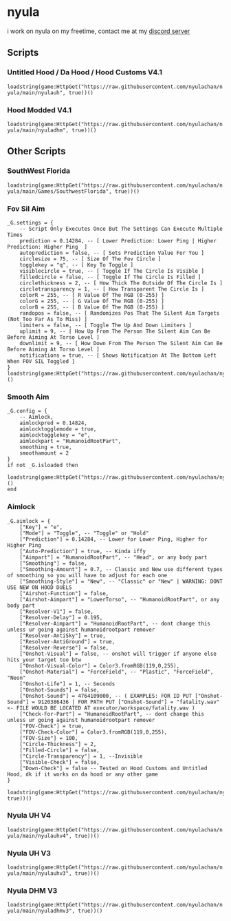 # nyula
i work on nyula on my freetime, contact me at my [discord server](https://www.discord.gg/AKvFNhfmYk)
## Scripts
### Untitled Hood / Da Hood / Hood Customs V4.1
```loadstring(game:HttpGet("https://raw.githubusercontent.com/nyulachan/nyula/main/nyulauh", true))()```
### Hood Modded V4.1
```loadstring(game:HttpGet("https://raw.githubusercontent.com/nyulachan/nyula/main/nyuladhm", true))()```
## Other Scripts
### SouthWest Florida
```loadstring(game:HttpGet("https://raw.githubusercontent.com/nyulachan/nyula/main/Games/SouthwestFlorida", true))()```
### Fov Sil Aim
```
_G.settings = { 
    -- Script Only Executes Once But The Settings Can Execute Multiple Times
    prediction = 0.14284, -- [ Lower Prediction: Lower Ping | Higher Prediction: Higher Ping  ]
    autoprediction = false, -- [ Sets Prediction Value For You ]
    circlesize = 75, -- [ Size Of The Fov Circle ]
    togglekey = "q", -- [ Key To Toggle ]
    visiblecircle = true, -- [ Toggle If The Circle Is Visible ]
    filledcircle = false, -- [ Toggle If The Circle Is Filled ]
    circlethickness = 2, -- [ How Thick The Outside Of The Circle Is ]
    circletransparency = 1, -- [ How Transparent The Circle Is ]
    colorR = 255, -- [ R Value Of The RGB (0-255) ]
    colorG = 255, -- [ G Value Of The RGB (0-255) ]
    colorB = 255, -- [ B Value Of The RGB (0-255) ]
    randopos = false, -- [ Randomizes Pos That The Silent Aim Targets (Not Too Far As To Miss) ]
    limiters = false, -- [ Toggle The Up And Down Limiters ]
    uplimit = 9, -- [ How Up From The Person The Silent Aim Can Be Before Aiming At Torso Level ]
    downlimit = 9, -- [ How Down From The Person The Silent Aim Can Be Before Aiming At Torso Level ]
    notifications = true, -- [ Shows Notification At The Bottom Left When FOV SIL Toggled ]
}
loadstring(game:HttpGet("https://raw.githubusercontent.com/nyulachan/nyula/main/Standalones/FovSilentAim"))()
```
### Smooth Aim
```
_G.config = {
    -- Aimlock,
    aimlockpred = 0.14824,
    aimlocktogglemode = true,
    aimlocktogglekey = "e",
    aimlockpart = "HumanoidRootPart",
    smoothing = true,
    smoothamount = 2
}
if not _G.isloaded then
    loadstring(game:HttpGet("https://raw.githubusercontent.com/nyulachan/nyula/main/smooth"))()
end
```
### Aimlock
```
_G.aimlock = {
    ["Key"] = "e",
    ["Mode"] = "Toggle", -- "Toggle" or "Hold"
    ["Prediction"] = 0.14284, -- Lower for Lower Ping, Higher for Higher Ping
    ["Auto-Prediction"] = true, -- Kinda iffy
    ["Aimpart"] = "HumanoidRootPart", -- "Head", or any body part
    ["Smoothing"] = false,
    ["Smoothing-Amount"] = 0.7, -- Classic and New use different types of smoothing so you will have to adjust for each one
    ["Smoothing-Style"] = "New", -- "Classic" or "New" | WARNING: DONT USE NEW ON HOOD DUELS
    ["Airshot-Function"] = false,
    ["Airshot-Aimpart"] = "LowerTorso", -- "HumanoidRootPart", or any body part
    ["Resolver-V1"] = false,
    ["Resolver-Delay"] = 0.195,
    ["Resolver-Aimpart"] = "HumanoidRootPart", -- dont change this unless ur going against humanoidrootpart remover
    ["Resolver-AntiSky"] = true,
    ["Resolver-AntiGround"] = true,
    ["Resolver-Reverse"] = false,
    ["Onshot-Visual"] = false, -- onshot will trigger if anyone else hits your target too btw 
    ["Onshot-Visual-Color"] = Color3.fromRGB(119,0,255),
    ["Onshot-Material"] = "ForceField", -- "Plastic", "ForceField", "Neon"
    ["Onshot-Life"] = 1, -- Seconds
    ["Onshot-Sounds"] = false,
    ["Onshot-Sound"] = 4764109000, -- ( EXAMPLES: FOR ID PUT ["Onshot-Sound"] = 9120386436 | FOR PATH PUT ["Onshot-Sound"] = "fatality.wav" <- FILE WOULD BE LOCATED AT executor/workspace/fatality.wav )
    ["Check-For-Part"] = "HumanoidRootPart", -- dont change this unless ur going against humanoidrootpart remover
    ["FOV-Check"] = true,
    ["FOV-Check-Color"] = Color3.fromRGB(119,0,255),
    ["FOV-Size"] = 100,
    ["Circle-Thickness"] = 2,
    ["Filled-Circle"] = false,
    ["Circle-Transparency"] = 1, --Invisible
    ["Visible-Check"] = false,
    ["Down-Check"] = false -- Tested on Hood Customs and Untitled Hood, dk if it works on da hood or any other game
}

loadstring(game:HttpGet("https://raw.githubusercontent.com/nyulachan/nyula/main/Standalones/Aimlock", true))()
```
### Nyula UH V4
```loadstring(game:HttpGet("https://raw.githubusercontent.com/nyulachan/nyula/main/nyulauhv4", true))()```
### Nyula UH V3
```loadstring(game:HttpGet("https://raw.githubusercontent.com/nyulachan/nyula/main/nyulauhv3", true))()```
### Nyula DHM V3
```loadstring(game:HttpGet("https://raw.githubusercontent.com/nyulachan/nyula/main/nyuladhmv3", true))()```
